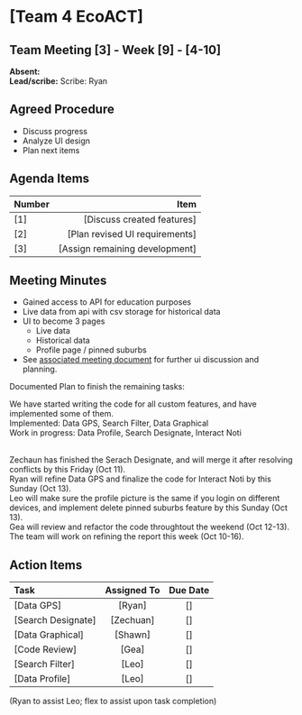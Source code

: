 # [Team 4 EcoACT]


## Team Meeting [3] - Week [9] - [4-10] 
**Absent:**
<br>
**Lead/scribe:** Scribe: Ryan

## Agreed Procedure
- Discuss progress
- Analyze UI design
- Plan next items

## Agenda Items
| Number   |        Item |
|:---------|------------:|
| [1] | [Discuss created features] |
| [2] | [Plan revised UI requirements] |
| [3] | [Assign remaining development] |

## Meeting Minutes
- Gained access to API for education purposes
- Live data from api with csv storage for historical data
- UI to become 3 pages
    - Live data
    - Historical data
    - Profile page / pinned suburbs
- See [associated meeting document](https://gitlab.cecs.anu.edu.au/u7327620/gp-24s2/-/blob/main/items/meeting-3-document.jpg) for further ui discussion and planning.

Documented Plan to finish the remaining tasks:

We have started writing the code for all custom features, and have implemented some of them. <br>
Implemented: Data GPS, Search Filter, Data Graphical <br>
Work in progress: Data Profile, Search Designate, Interact Noti <br><br>

Zechaun has finished the Serach Designate, and will merge it after resolving conflicts by this Friday (Oct 11). <br>
Ryan will refine Data GPS and finalize the code for Interact Noti by this Sunday (Oct 13). <br>
Leo will make sure the profile picture is the same if you login on different devices, and implement delete pinned suburbs feature by this Sunday (Oct 13). <br>
Gea will review and refactor the code throughtout the weekend (Oct 12-13). <br>
The team will work on refining the report this week (Oct 10-16). <br>

## Action Items
| Task                                   | Assigned To |  Due Date  |
|:---------------------------------------|:-----------:|:----------:|
| [Data GPS]                             | [Ryan]      | [] |
| [Search Designate]                     | [Zechuan]   | [] |
| [Data Graphical]                       | [Shawn]     | [] |
| [Code Review]                          | [Gea]       | [] |
| [Search Filter]                        | [Leo]       | [] |
| [Data Profile]                         | [Leo]       | [] |
(Ryan to assist Leo; flex to assist upon task completion)
